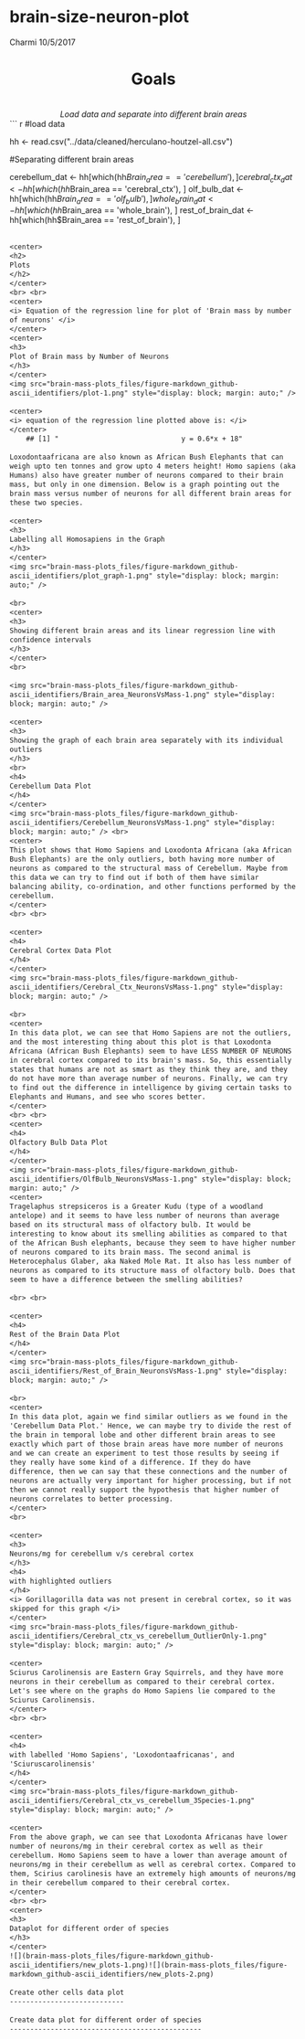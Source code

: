 brain-size-neuron-plot
================
Charmi
10/5/2017

<center>
<h1>
Goals
</h1>
<br> <i>Load data and separate into different brain areas</i>
</center>
``` r
#load data

hh <- read.csv("../data/cleaned/herculano-houtzel-all.csv")

#Separating different brain areas

cerebellum_dat <- hh[which(hh$Brain_area == 'cerebellum'),]
cerebral_ctx_dat <- hh[which(hh$Brain_area == 'cerebral_ctx'), ]
olf_bulb_dat <- hh[which(hh$Brain_area == 'olf_bulb'), ]
whole_brain_dat <- hh[which(hh$Brain_area == 'whole_brain'), ]
rest_of_brain_dat <- hh[which(hh$Brain_area == 'rest_of_brain'), ]
```

<center>
<h2>
Plots
</h2>
</center>
<br> <br>
<center>
<i> Equation of the regression line for plot of 'Brain mass by number of neurons' </i>
</center>
<center>
<h3>
Plot of Brain mass by Number of Neurons
</h3>
</center>
<img src="brain-mass-plots_files/figure-markdown_github-ascii_identifiers/plot-1.png" style="display: block; margin: auto;" />

<center>
<i> equation of the regression line plotted above is: </i>
</center>
    ## [1] "                              y = 0.6*x + 18"

Loxodontaafricana are also known as African Bush Elephants that can weigh upto ten tonnes and grow upto 4 meters height! Homo sapiens (aka Humans) also have greater number of neurons compared to their brain mass, but only in one dimension. Below is a graph pointing out the brain mass versus number of neurons for all different brain areas for these two species.

<center>
<h3>
Labelling all Homosapiens in the Graph
</h3>
</center>
<img src="brain-mass-plots_files/figure-markdown_github-ascii_identifiers/plot_graph-1.png" style="display: block; margin: auto;" />

<br>
<center>
<h3>
Showing different brain areas and its linear regression line with confidence intervals
</h3>
</center>
<br>

<img src="brain-mass-plots_files/figure-markdown_github-ascii_identifiers/Brain_area_NeuronsVsMass-1.png" style="display: block; margin: auto;" />

<center>
<h3>
Showing the graph of each brain area separately with its individual outliers
</h3>
<br>
<h4>
Cerebellum Data Plot
</h4>
</center>
<img src="brain-mass-plots_files/figure-markdown_github-ascii_identifiers/Cerebellum_NeuronsVsMass-1.png" style="display: block; margin: auto;" /> <br>
<center>
This plot shows that Homo Sapiens and Loxodonta Africana (aka African Bush Elephants) are the only outliers, both having more number of neurons as compared to the structural mass of Cerebellum. Maybe from this data we can try to find out if both of them have similar balancing ability, co-ordination, and other functions performed by the cerebellum.
</center>
<br> <br>

<center>
<h4>
Cerebral Cortex Data Plot
</h4>
</center>
<img src="brain-mass-plots_files/figure-markdown_github-ascii_identifiers/Cerebral_Ctx_NeuronsVsMass-1.png" style="display: block; margin: auto;" />

<br>
<center>
In this data plot, we can see that Homo Sapiens are not the outliers, and the most interesting thing about this plot is that Loxodonta Africana (African Bush Elephants) seem to have LESS NUMBER OF NEURONS in cerebral cortex compared to its brain's mass. So, this essentially states that humans are not as smart as they think they are, and they do not have more than average number of neurons. Finally, we can try to find out the difference in intelligence by giving certain tasks to Elephants and Humans, and see who scores better.
</center>
<br> <br>
<center>
<h4>
Olfactory Bulb Data Plot
</h4>
</center>
<img src="brain-mass-plots_files/figure-markdown_github-ascii_identifiers/OlfBulb_NeuronsVsMass-1.png" style="display: block; margin: auto;" />
<center>
Tragelaphus strepsiceros is a Greater Kudu (type of a woodland antelope) and it seems to have less number of neurons than average based on its structural mass of olfactory bulb. It would be interesting to know about its smelling abilities as compared to that of the African Bush elephants, because they seem to have higher number of neurons compared to its brain mass. The second animal is Heterocephalus Glaber, aka Naked Mole Rat. It also has less number of neurons as compared to its structure mass of olfactory bulb. Does that seem to have a difference between the smelling abilities?

<br> <br>

<center>
<h4>
Rest of the Brain Data Plot
</h4>
</center>
<img src="brain-mass-plots_files/figure-markdown_github-ascii_identifiers/Rest_of_Brain_NeuronsVsMass-1.png" style="display: block; margin: auto;" />

<br>
<center>
In this data plot, again we find similar outliers as we found in the 'Cerebellum Data Plot.' Hence, we can maybe try to divide the rest of the brain in temporal lobe and other different brain areas to see exactly which part of those brain areas have more number of neurons and we can create an experiment to test those results by seeing if they really have some kind of a difference. If they do have difference, then we can say that these connections and the number of neurons are actually very important for higher processing, but if not then we cannot really support the hypothesis that higher number of neurons correlates to better processing.
</center>
<br>

<center>
<h3>
Neurons/mg for cerebellum v/s cerebral cortex
</h3>
<h4>
with highlighted outliers
</h4>
<i> Gorillagorilla data was not present in cerebral cortex, so it was skipped for this graph </i>
</center>
<img src="brain-mass-plots_files/figure-markdown_github-ascii_identifiers/Cerebral_ctx_vs_cerebellum_OutlierOnly-1.png" style="display: block; margin: auto;" />

<center>
Sciurus Carolinensis are Eastern Gray Squirrels, and they have more neurons in their cerebellum as compared to their cerebral cortex. Let's see where on the graphs do Homo Sapiens lie compared to the Sciurus Carolinensis.
</center>
<br> <br>

<center>
<h4>
with labelled 'Homo Sapiens', 'Loxodontaafricanas', and 'Sciuruscarolinensis'
</h4>
</center>
<img src="brain-mass-plots_files/figure-markdown_github-ascii_identifiers/Cerebral_ctx_vs_cerebellum_3Species-1.png" style="display: block; margin: auto;" />

<center>
From the above graph, we can see that Loxodonta Africanas have lower number of neurons/mg in their cerebral cortex as well as their cerebellum. Homo Sapiens seem to have a lower than average amount of neurons/mg in their cerebellum as well as cerebral cortex. Compared to them, Scirius carolinesis have an extremely high amounts of neurons/mg in their cerebellum compared to their cerebral cortex.
</center>
<br> <br>
<center>
<h3>
Dataplot for different order of species
</h3>
</center>
![](brain-mass-plots_files/figure-markdown_github-ascii_identifiers/new_plots-1.png)![](brain-mass-plots_files/figure-markdown_github-ascii_identifiers/new_plots-2.png)

Create other cells data plot
----------------------------

Create data plot for different order of species
-----------------------------------------------
